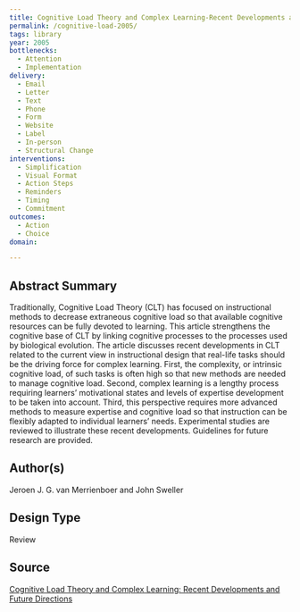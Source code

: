 ```yaml
---
title: Cognitive Load Theory and Complex Learning-Recent Developments and Future Directions
permalink: /cognitive-load-2005/
tags: library 
year: 2005
bottlenecks: 
  - Attention 
  - Implementation
delivery: 
  - Email 
  - Letter 
  - Text 
  - Phone 
  - Form 
  - Website 
  - Label 
  - In-person 
  - Structural Change
interventions: 
  - Simplification 
  - Visual Format 
  - Action Steps 
  - Reminders 
  - Timing 
  - Commitment 
outcomes:  
  - Action  
  - Choice 
domain: 

---
```

## Abstract Summary

Traditionally, Cognitive Load Theory (CLT) has focused on instructional
methods to decrease extraneous cognitive load so that available cognitive resources
can be fully devoted to learning. This article strengthens the cognitive
base of CLT by linking cognitive processes to the processes used by biological
evolution. The article discusses recent developments in CLT related to the
current view in instructional design that real-life tasks should be the driving
force for complex learning. First, the complexity, or intrinsic cognitive load,
of such tasks is often high so that new methods are needed to manage cognitive
load. Second, complex learning is a lengthy process requiring learners’
motivational states and levels of expertise development to be taken into account.
Third, this perspective requires more advanced methods to measure
expertise and cognitive load so that instruction can be flexibly adapted to individual
learners’ needs. Experimental studies are reviewed to illustrate these
recent developments. Guidelines for future research are provided.

## Author(s)

Jeroen J. G. van Merrienboer and John Sweller

## Design Type

Review

## Source

<a href="https://www.ou.nl/Docs/Expertise/OTEC/Publicaties/jeroen%20van%20merrienboer/VanMerrienboerSweller.pdf">Cognitive Load Theory and Complex Learning: Recent Developments and Future Directions</a>
